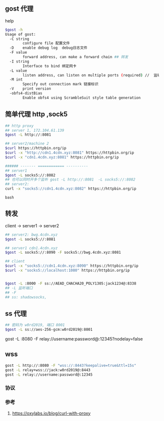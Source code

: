 ## gost 代理

help
```bash
$gost -h
Usage of gost:
  -C string
    	configure file 配置文件
  -D	enable debug log  debug日志文件
  -F value
    	forward address, can make a forward chain ## 转发
  -I string
    	Interface to bind 绑定网卡
  -L value
    	listen address, can listen on multiple ports (required) //  监听(必填)
  -M int
    	Specify out connection mark 链接标识
  -V	print version
  -obfs4-distBias
    	Enable obfs4 using ScrambleSuit style table generation


```

## 简单代理 http ,sock5


```bash
## http proxy 
## server 1, 172.104.61.139
$gost -L http://:8081

## server2/machine 2
$curl https://httpbin.org/ip
$curl -x "http://cdn1.4cdn.xyz:8081" https://httpbin.org/ip
$curl -x "cdn1.4cdn.xyz:8081" https://httpbin.org/ip

###### ------- ============ ----------
## server1
$gost -L socks5://:8082
## 也可以同时开多个监听 gost -L http://:8081  -L socks5://:8082
## server2:
curl -x "socks5://cdn1.4cdn.xyz:8082" https://httpbin.org/ip
```

```bash```

## 转发

client -> server1 -> server2
```bash
## server2: bwg.4cdn.xyz
$gost -L socks5://:8081

## server1 cdn1.4cdn.xyz
$gost -L socks5://:8090 -F socks5://bwg.4cdn.xyz:8081

## client
$curl -x "socks5://cdn1.4cdn.xyz:8090" https://httpbin.org/ip
$curl -x "socks5://localhost:1080" https://httpbin.org/ip

```


```bash

$gost -L :8000 -F ss://AEAD_CHACHA20_POLY1305:jack1234@:8338
## -L 监听端口
## -F 
## ss: shadowsocks, 
```

## ss 代理

```bash
## 密码为 w0rd2019, 端口 8001
$gost -L ss://aes-256-gcm:w0rd2019@:8001
```


gost -L :8080 -F relay://username:password@:12345?nodelay=false


## wss
```bash
gost -L http://:8080 -F "wss://:8443?keepalive=true&ttl=15s"
gost -L relay+wss://jack:w0rd2019@:8443
gost -L relay://username:password@:12345
```
### 协议


### 参考

1. https://oxylabs.io/blog/curl-with-proxy